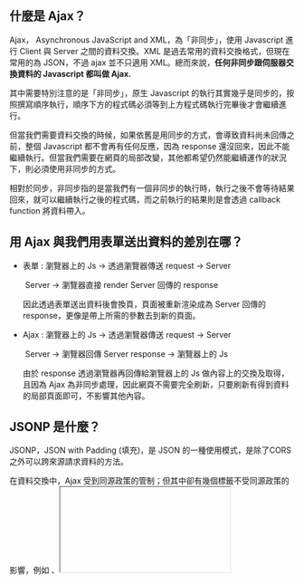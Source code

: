 ## 什麼是 Ajax？

Ajax， Asynchronous JavaScript and XML，為「非同步」，使用 Javascript 進行 Client 與 Server 之間的資料交換。XML 是過去常用的資料交換格式，但現在常用的為 JSON，不過 ajax 並不只適用 XML。總而來說，**任何非同步跟伺服器交換資料的 Javascript 都叫做 Ajax.**

其中需要特別注意的是「非同步」，原生 Javascript 的執行其實幾乎是同步的，按照撰寫順序執行，順序下方的程式碼必須等到上方程式碼執行完畢後才會繼續進行。

但當我們需要資料交換的時候，如果依舊是用同步的方式，會導致資料尚未回傳之前，整個 Javascript 都不會再有任何反應，因為 response 還沒回來，因此不能繼續執行。但當我們需要在網頁的局部改變，其他都希望仍然能繼續運作的狀況下，則必須使用非同步的方式。

相對於同步，非同步指的是當我們有一個非同步的執行時，執行之後不會等待結果回來，就可以繼續執行之後的程式碼，而之前執行的結果則是會透過 callback function 將資料帶入。

## 用 Ajax 與我們用表單送出資料的差別在哪？

- 表單 : 瀏覽器上的 Js → 透過瀏覽器傳送 request → Server

  ​		   Server → 瀏覽器直接 render Server 回傳的 response

  因此透過表單送出資料後會換頁，頁面被重新渲染成為 Server 回傳的 response，更像是帶上所需的參數去到新的頁面。

- Ajax : 瀏覽器上的 Js → 透過瀏覽器傳送 request → Server

  ​		   Server → 瀏覽器回傳 Server response → 瀏覽器上的 Js

  由於 response 透過瀏覽器再回傳給瀏覽器上的 Js 做內容上的交換及取得，且因為 Ajax 為非同步處理，因此網頁不需要完全刷新，只要刷新有得到資料的局部頁面即可，不影響其他內容。

## JSONP 是什麼？

JSONP，JSON with Padding (填充)，是 JSON 的一種使用模式，是除了CORS 之外可以跨來源請求資料的方法。

在資料交換中，Ajax 受到同源政策的管制；但其中卻有幾個標籤不受同源政策的影響，例如 <img>、<iframe>、<script>。

JSONP 的操作，可以透過不受同源政策管制的 <script src=""></script> ，並在 src 中放上一個不同源的 URL。並在另外一個<script> 中宣告一個 Serve r端提供的 function。這個 function 是非同源的 URL 將回傳在<script>標籤中可以被執行的 function，function 中夾帶回傳的資料，瀏覽器再透過呼叫function生成 JSON資料。

## 要如何存取跨網域的 API？

1. CORS 跨來源資源共享 (Cross-Origin Resource Sharing)

   當因為受到同源政策的限制，發送 request 後回傳的 response 被瀏覽器擋下來時，會出現錯誤資訊`No 'Access-Control-Allow-Origin' header is present on the request resource.` 。而 `Access-Control-Allow-Origin` 的設定便決定了 client 端是否能存取此資源。

   當需要跨域存取時，server 端的 response header 需要加上 Access-Control-Allow-Origin，以存取其他來源特定資源。

   Access-Control-Allow-Origin 的設定可以是增加 Client 端的 Origin，或使用 `*` 意即代表接受所有的 Origin。

   

2. JSONP

   透過不受同源政策管制的 <script src=""></script> ，放入 Server 端提供的 URL。URL 回傳的可以是一個能夠在<script>標籤中被執行的 function，function 中夾帶回傳的資料，瀏覽器再透過呼叫function生成 JSON資料。

## 為什麼我們在第四週時沒碰到跨網域的問題，這週卻碰到了？

這兩週的執行環境是不同的，第四週我們透過本地的 node.js 環境來發送 request 到 Server，這一週則是透過瀏覽器上寫 Javascript 來發送 request。

這兩者的根本差別是，既然是透過瀏覽器，瀏覽器有安全問題的規則限制，保護資料不被任意修改存取。而這個限制即為 Same Origin Policy 同源政策，一旦脫離瀏覽器便不存在。

而同源政策的限制，是 Client 及 Server 必須 : 

1. 相同協定 : http / https 即為不同源。
2. domain。
3. port (埠號，如有指定)。

